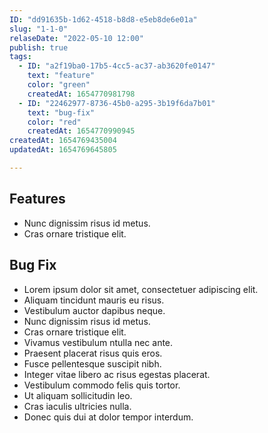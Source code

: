 ```yaml
---
ID: "dd91635b-1d62-4518-b8d8-e5eb8de6e01a"
slug: "1-1-0"
relaseDate: "2022-05-10 12:00"
publish: true
tags:
  - ID: "a2f19ba0-17b5-4cc5-ac37-ab3620fe0147"
    text: "feature"
    color: "green"
    createdAt: 1654770981798
  - ID: "22462977-8736-45b0-a295-3b19f6da7b01"
    text: "bug-fix"
    color: "red"
    createdAt: 1654770990945
createdAt: 1654769435004
updatedAt: 1654769645805

---
```

Features
-----


*   Nunc dignissim risus id metus.
*   Cras ornare tristique elit.

Bug Fix
-----

*   Lorem ipsum dolor sit amet, consectetuer adipiscing elit.
*   Aliquam tincidunt mauris eu risus.
*   Vestibulum auctor dapibus neque.
*   Nunc dignissim risus id metus.
*   Cras ornare tristique elit.
*   Vivamus vestibulum ntulla nec ante.
*   Praesent placerat risus quis eros.
*   Fusce pellentesque suscipit nibh.
*   Integer vitae libero ac risus egestas placerat.
*   Vestibulum commodo felis quis tortor.
*   Ut aliquam sollicitudin leo.
*   Cras iaculis ultricies nulla.
*   Donec quis dui at dolor tempor interdum.
